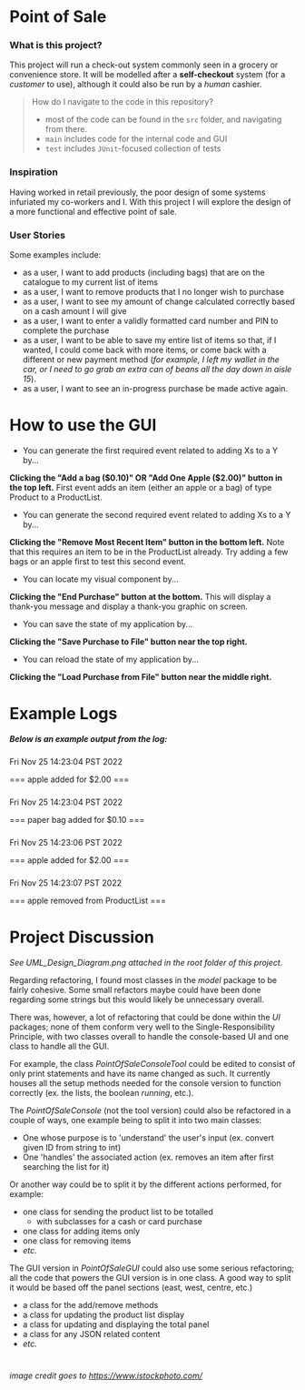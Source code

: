 # Point of Sale

### What is this project?

This project will run a check-out system commonly seen in
a grocery or convenience store. It will be modelled after
a **self-checkout** system (for a *customer* to use), 
although it could also be run by a *human* cashier.

> How do I navigate to the code in this repository?
> - most of the code can be found in the `src` folder, and navigating from there.
> - `main` includes code for the internal code and GUI
> - `test` includes `JUnit`-focused collection of tests


### Inspiration

Having worked in retail previously, the poor design of some
systems infuriated my co-workers and I. With this project
I will explore the design of a more functional and
effective point of sale.

### User Stories
Some examples include:
- as a user, I want to add products (including bags) that are on the
catalogue to my current list of items
- as a user, I want to remove products that I no longer
wish to purchase
- as a user, I want to see my amount of change calculated
correctly based on a cash amount I will give
- as a user, I want to enter a validly formatted card
number and PIN to complete the purchase
- as a user, I want to be able to save my entire list of items
so that, if I wanted, I could come back with more items, or
come back with a different or new payment method 
(*for example, I left my wallet in the car, 
or I need to go grab an extra can of beans
all the day down in aisle 15*). 
- as a user, I want to see an in-progress purchase
be made active again.

# How to use the GUI

- You can generate the first required event related to adding Xs to a Y by...

**Clicking the "Add a bag ($0.10)" OR "Add One Apple ($2.00)" button in the top left.**
First event adds an item (either an apple or a bag) of type Product to a ProductList.

- You can generate the second required event related to adding Xs to a Y by...

**Clicking the "Remove Most Recent Item" button in the bottom left.**
Note that this requires an item to be in the ProductList already. Try adding
a few bags or an apple first to test this second event.

- You can locate my visual component by...

**Clicking the "End Purchase" button at the bottom.**
This will display a thank-you message and display a thank-you graphic on screen.

- You can save the state of my application by...

**Clicking the "Save Purchase to File" button near the top right.**

- You can reload the state of my application by...

**Clicking the "Load Purchase from File" button near the middle right.**

# Example Logs

***Below is an example output from the log:***
###
Fri Nov 25 14:23:04 PST 2022

=== apple added for $2.00 ===
###
Fri Nov 25 14:23:04 PST 2022

=== paper bag added for $0.10 ===
###
Fri Nov 25 14:23:06 PST 2022

=== apple added for $2.00 ===
###
Fri Nov 25 14:23:07 PST 2022

=== apple removed from ProductList ===
###

# Project Discussion
*See UML_Design_Diagram.png attached in the 
root folder of this project.*

Regarding refactoring, I found most classes in the *model*
package to be fairly cohesive. Some small refactors maybe could
have been done regarding some strings but this would likely be
unnecessary overall.

There was, however, a lot of refactoring that could be done
within the *UI* packages; none of them conform very well to the
Single-Responsibility Principle, with two classes overall to handle
the console-based UI and one class to handle all the GUI.

For example, the class *PointOfSaleConsoleTool* could be edited to
consist of only print statements and have its name changed as such.
It currently houses all the setup methods needed for the console
version to function correctly (ex. the lists, the boolean 
*running*, etc.).

The *PointOfSaleConsole* (not the tool version) could also be refactored in
a couple of ways, one example being to split it into two main classes:
- One whose purpose is to 'understand' the user's input
(ex. convert given ID from string to int)
- One 'handles' the associated action (ex. removes an 
item after first searching the list for it)

Or another way could be to split it by the different actions performed, for example:
- one class for sending the product list to be totalled
  - with subclasses for a cash or card purchase
- one class for adding items only
- one class for removing items
- *etc.*

The GUI version in *PointOfSaleGUI* could also use some serious refactoring;
all the code that powers the GUI version is in one class. A good way to split it
would be based off the panel sections (east, west, centre, etc.)
- a class for the add/remove methods
- a class for updating the product list display
- a class for updating and displaying the total panel
- a class for any JSON related content
- *etc.*

#
*image credit goes to https://www.istockphoto.com/*
